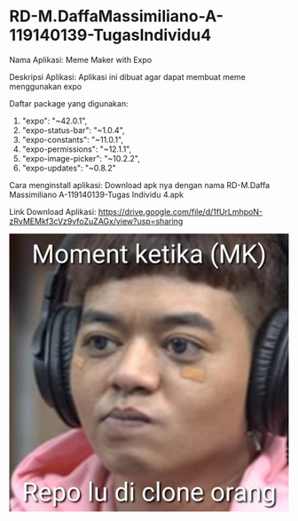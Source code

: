 # RD-M.DaffaMassimiliano-A-119140139-TugasIndividu4
Nama Aplikasi: Meme Maker with Expo

Deskripsi Aplikasi: Aplikasi ini dibuat agar dapat membuat meme menggunakan expo

Daftar package yang digunakan:

1. "expo": "~42.0.1",
2. "expo-status-bar": "~1.0.4",
3. "expo-constants": "~11.0.1",
4. "expo-permissions": "~12.1.1",
5. "expo-image-picker": "~10.2.2",
6. "expo-updates": "~0.8.2"


Cara menginstall aplikasi: Download apk nya dengan nama RD-M.Daffa Massimiliano A-119140139-Tugas Individu 4.apk

Link Download Aplikasi: https://drive.google.com/file/d/1fUrLmhpoN-zRyMEMkf3cVz9vfoZuZAGx/view?usp=sharing


<p align="center"><img width="700" align="center" src="https://github.com/teramax13/RD-M.DaffaMassimiliano-A-119140139-TugasIndividu4/blob/master/momen%20ketika.jpeg" alt="ss1"></p>
